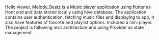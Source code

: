 Hello viewer, Melody_Beatz is a Music player application using flutter as front end and data stored locally using hive database. The application contains user authentication, fetching music files and displaying to app, it also have features of favorite and playlist options. Included a mini player. The project is following mvc architecture and using Provider as state management.
